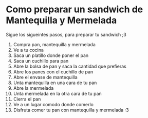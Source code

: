 # Como preparar un sandwich de Mantequilla y Mermelada

Sigue los sigueintes pasos, para preparar tu sandwich ;3

1. Compra pan, mantequilla y mermelada
2. Ve a tu cocina 
3. Saca un platillo donde poner el pan
4. Saca un cuchillo para pan
5. Abre la bolsa de pan y saca la cantidad que prefieras
6. Abre los panes con el cuchillo de pan
7. Abre el envase de mantequilla
8. Unta mantequilla en una cara de tu pan
9. Abre la mermelada
10. Unta mermelada en la otra cara de tu pan
11. Cierra el pan
12. Ve a un lugar comodo donde comerlo
13. Disfruta comer tu pan con mantequilla y mermelada :3